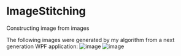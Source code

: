 # ImageStitching
Constructing image from images

The following images were generated by my algorithm from a next generation WPF application:
![image](https://user-images.githubusercontent.com/85885063/224146320-f2f37303-4798-4502-a18f-da68633a1151.png)
![image](https://user-images.githubusercontent.com/85885063/224146522-03f6ad27-a076-4d88-b119-17d247087946.png)

